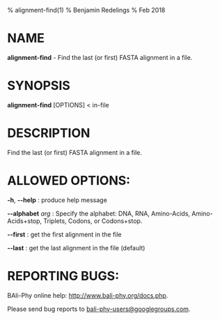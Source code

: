 % alignment-find(1)
% Benjamin Redelings
% Feb 2018

# NAME

**alignment-find** - Find the last (or first) FASTA alignment in a file.

# SYNOPSIS

**alignment-find** [OPTIONS] < in-file

# DESCRIPTION

Find the last (or first) FASTA alignment in a file.

# ALLOWED OPTIONS:
**-h**, **--help**
: produce help message

**--alphabet** _arg_
: Specify the alphabet: DNA, RNA, Amino-Acids, Amino-Acids+stop, Triplets, Codons, or Codons+stop.

**--first**
: get the first alignment in the file

**--last**
: get the last alignment in the file (default)


# REPORTING BUGS:
 BAli-Phy online help: <http://www.bali-phy.org/docs.php>.

Please send bug reports to <bali-phy-users@googlegroups.com>.


